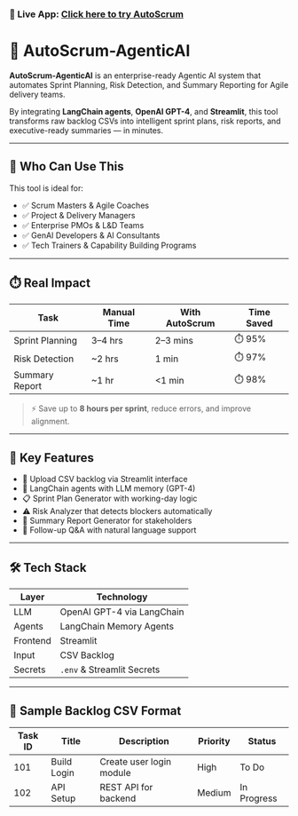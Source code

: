 ### 🚀 Live App: [Click here to try AutoScrum](https://autoscrum.streamlit.app/)

# 🤖 AutoScrum-AgenticAI

**AutoScrum-AgenticAI** is an enterprise-ready Agentic AI system that automates Sprint Planning, Risk Detection, and Summary Reporting for Agile delivery teams.

By integrating **LangChain agents**, **OpenAI GPT-4**, and **Streamlit**, this tool transforms raw backlog CSVs into intelligent sprint plans, risk reports, and executive-ready summaries — in minutes.

---

## 👥 Who Can Use This

This tool is ideal for:

- ✅ Scrum Masters & Agile Coaches
- ✅ Project & Delivery Managers
- ✅ Enterprise PMOs & L&D Teams
- ✅ GenAI Developers & AI Consultants
- ✅ Tech Trainers & Capability Building Programs

---

## ⏱️ Real Impact

| Task                          | Manual Time | With AutoScrum | Time Saved |
|------------------------------|-------------|----------------|------------|
| Sprint Planning              | 3–4 hrs     | 2–3 mins       | ⏱️ 95%     |
| Risk Detection               | ~2 hrs      | 1 min          | ⏱️ 97%     |
| Summary Report               | ~1 hr       | <1 min         | ⏱️ 98%     |

> ⚡ Save up to **8 hours per sprint**, reduce errors, and improve alignment.

---

## 🚀 Key Features

- 📂 Upload CSV backlog via Streamlit interface
- 🧠 LangChain agents with LLM memory (GPT-4)
- 📋 Sprint Plan Generator with working-day logic
- ⚠️ Risk Analyzer that detects blockers automatically
- 🧾 Summary Report Generator for stakeholders
- 💬 Follow-up Q&A with natural language support

---

## 🛠️ Tech Stack

| Layer       | Technology            |
|-------------|------------------------|
| LLM         | OpenAI GPT-4 via LangChain |
| Agents      | LangChain Memory Agents |
| Frontend    | Streamlit              |
| Input       | CSV Backlog            |
| Secrets     | `.env` & Streamlit Secrets |

---

## 🧪 Sample Backlog CSV Format

| Task ID | Title        | Description               | Priority | Status     |
|---------|--------------|----------------------------|----------|------------|
| 101     | Build Login  | Create user login module   | High     | To Do      |
| 102     | API Setup    | REST API for backend       | Medium   | In Progress|

